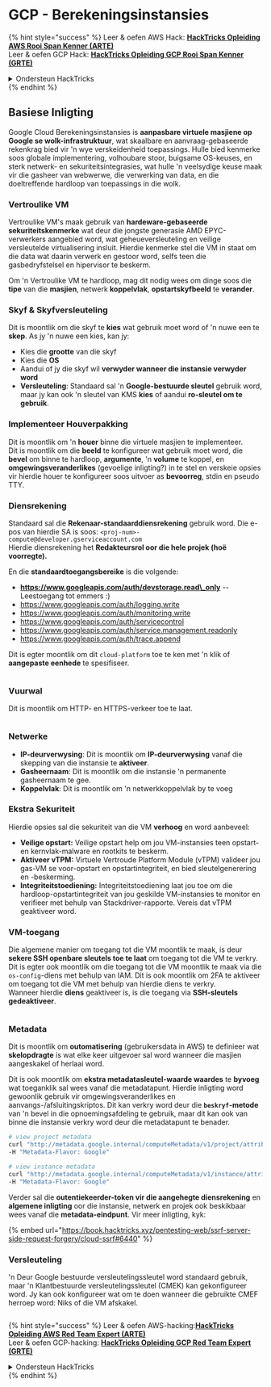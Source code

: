 # GCP - Berekeningsinstansies

{% hint style="success" %}
Leer & oefen AWS Hack: <img src="/.gitbook/assets/image.png" alt="" data-size="line">[**HackTricks Opleiding AWS Rooi Span Kenner (ARTE)**](https://training.hacktricks.xyz/courses/arte)<img src="/.gitbook/assets/image.png" alt="" data-size="line">\
Leer & oefen GCP Hack: <img src="/.gitbook/assets/image (2).png" alt="" data-size="line">[**HackTricks Opleiding GCP Rooi Span Kenner (GRTE)**<img src="/.gitbook/assets/image (2).png" alt="" data-size="line">](https://training.hacktricks.xyz/courses/grte)

<details>

<summary>Ondersteun HackTricks</summary>

* Kontroleer die [**inskrywingsplanne**](https://github.com/sponsors/carlospolop)!
* **Sluit aan by die** 💬 [**Discord-groep**](https://discord.gg/hRep4RUj7f) of die [**telegram-groep**](https://t.me/peass) of **volg** ons op **Twitter** 🐦 [**@hacktricks\_live**](https://twitter.com/hacktricks\_live)**.**
* **Deel hacktruuks deur PR's in te dien by die** [**HackTricks**](https://github.com/carlospolop/hacktricks) en [**HackTricks Cloud**](https://github.com/carlospolop/hacktricks-cloud) github-opslag.

</details>
{% endhint %}

## Basiese Inligting

Google Cloud Berekeningsinstansies is **aanpasbare virtuele masjiene op Google se wolk-infrastruktuur**, wat skaalbare en aanvraag-gebaseerde rekenkrag bied vir 'n wye verskeidenheid toepassings. Hulle bied kenmerke soos globale implementering, volhoubare stoor, buigsame OS-keuses, en sterk netwerk- en sekuriteitsintegrasies, wat hulle 'n veelsydige keuse maak vir die gasheer van webwerwe, die verwerking van data, en die doeltreffende hardloop van toepassings in die wolk.

### Vertroulike VM

Vertroulike VM's maak gebruik van **hardeware-gebaseerde sekuriteitskenmerke** wat deur die jongste generasie AMD EPYC-verwerkers aangebied word, wat geheueversleuteling en veilige versleutelde virtualisering insluit. Hierdie kenmerke stel die VM in staat om die data wat daarin verwerk en gestoor word, selfs teen die gasbedryfstelsel en hipervisor te beskerm.

Om 'n Vertroulike VM te hardloop, mag dit nodig wees om dinge soos die **tipe** van die **masjien**, netwerk **koppelvlak**, **opstartskyfbeeld** te **verander**.

### Skyf & Skyfversleuteling

Dit is moontlik om die skyf te **kies** wat gebruik moet word of 'n nuwe een te **skep**. As jy 'n nuwe een kies, kan jy:

* Kies die **grootte** van die skyf
* Kies die **OS**
* Aandui of jy die skyf wil **verwyder wanneer die instansie verwyder word**
* **Versleuteling**: Standaard sal 'n **Google-bestuurde sleutel** gebruik word, maar jy kan ook 'n sleutel van KMS **kies** of aandui **ro-sleutel om te gebruik**.

### Implementeer Houverpakking

Dit is moontlik om 'n **houer** binne die virtuele masjien te implementeer.\
Dit is moontlik om die **beeld** te konfigureer wat gebruik moet word, die **bevel** om binne te hardloop, **argumente**, 'n **volume** te koppel, en **omgewingsveranderlikes** (gevoelige inligting?) in te stel en verskeie opsies vir hierdie houer te konfigureer soos uitvoer as **bevoorreg**, stdin en pseudo TTY.

### Diensrekening

Standaard sal die **Rekenaar-standaarddiensrekening** gebruik word. Die e-pos van hierdie SA is soos: `<proj-num>-compute@developer.gserviceaccount.com`\
Hierdie diensrekening het **Redakteursrol oor die hele projek (hoë voorregte).**

En die **standaardtoegangsbereike** is die volgende:

* **https://www.googleapis.com/auth/devstorage.read\_only** -- Leestoegang tot emmers :)
* https://www.googleapis.com/auth/logging.write
* https://www.googleapis.com/auth/monitoring.write
* https://www.googleapis.com/auth/servicecontrol
* https://www.googleapis.com/auth/service.management.readonly
* https://www.googleapis.com/auth/trace.append

Dit is egter moontlik om dit `cloud-platform` toe te ken met 'n klik of **aangepaste eenhede** te spesifiseer.

<figure><img src="../../../../.gitbook/assets/image (138).png" alt=""><figcaption></figcaption></figure>

### Vuurwal

Dit is moontlik om HTTP- en HTTPS-verkeer toe te laat.

<figure><img src="../../../../.gitbook/assets/image (137).png" alt=""><figcaption></figcaption></figure>

### Netwerke

* **IP-deurverwysing**: Dit is moontlik om **IP-deurverwysing** vanaf die skepping van die instansie te **aktiveer**.
* **Gasheernaam**: Dit is moontlik om die instansie 'n permanente gasheernaam te gee.
* **Koppelvlak**: Dit is moontlik om 'n netwerkkoppelvlak by te voeg

### Ekstra Sekuriteit

Hierdie opsies sal die sekuriteit van die VM **verhoog** en word aanbeveel:

* **Veilige opstart:** Veilige opstart help om jou VM-instansies teen opstart- en kernvlak-malware en rootkits te beskerm.
* **Aktiveer vTPM:** Virtuele Vertroude Platform Module (vTPM) valideer jou gas-VM se voor-opstart en opstartintegriteit, en bied sleutelgenerering en -beskerming.
* **Integriteitstoediening:** Integriteitstoediening laat jou toe om die hardloop-opstartintegriteit van jou geskilde VM-instansies te monitor en verifieer met behulp van Stackdriver-rapporte. Vereis dat vTPM geaktiveer word.

### VM-toegang

Die algemene manier om toegang tot die VM moontlik te maak, is deur **sekere SSH openbare sleutels toe te laat** om toegang tot die VM te verkry.\
Dit is egter ook moontlik om die toegang tot die VM moontlik te maak via die `os-config`-diens met behulp van IAM. Dit is ook moontlik om 2FA te aktiveer om toegang tot die VM met behulp van hierdie diens te verkry.\
Wanneer hierdie **diens** geaktiveer is, is die toegang via **SSH-sleutels gedeaktiveer**.

<figure><img src="../../../../.gitbook/assets/image (139).png" alt=""><figcaption></figcaption></figure>

### Metadata

Dit is moontlik om **outomatisering** (gebruikersdata in AWS) te definieer wat **skelopdragte** is wat elke keer uitgevoer sal word wanneer die masjien aangeskakel of herlaai word.

Dit is ook moontlik om **ekstra metadatasleutel-waarde waardes** te **byvoeg** wat toeganklik sal wees vanaf die metadatapunt. Hierdie inligting word gewoonlik gebruik vir omgewingsveranderlikes en aanvangs-/afsluitingskriptos. Dit kan verkry word deur die **`beskryf`-metode** van 'n bevel in die opnoemingsafdeling te gebruik, maar dit kan ook van binne die instansie verkry word deur die metadatapunt te benader.
```bash
# view project metadata
curl "http://metadata.google.internal/computeMetadata/v1/project/attributes/?recursive=true&alt=text" \
-H "Metadata-Flavor: Google"

# view instance metadata
curl "http://metadata.google.internal/computeMetadata/v1/instance/attributes/?recursive=true&alt=text" \
-H "Metadata-Flavor: Google"
```
Verder sal die **outentiekeerder-token vir die aangehegte diensrekening** en **algemene inligting** oor die instansie, netwerk en projek ook beskikbaar wees vanaf die **metadata-eindpunt**. Vir meer inligting, kyk:

{% embed url="https://book.hacktricks.xyz/pentesting-web/ssrf-server-side-request-forgery/cloud-ssrf#6440" %}

### Versleuteling

'n Deur Google bestuurde versleutelingssleutel word standaard gebruik, maar 'n Klantbestuurde versleutelingssleutel (CMEK) kan gekonfigureer word. Jy kan ook konfigureer wat om te doen wanneer die gebruikte CMEF herroep word: Niks of die VM afskakel.

<figure><img src="../../../../.gitbook/assets/image (140).png" alt=""><figcaption></figcaption></figure>

{% hint style="success" %}
Leer & oefen AWS-hacking:<img src="/.gitbook/assets/image.png" alt="" data-size="line">[**HackTricks Opleiding AWS Red Team Expert (ARTE)**](https://training.hacktricks.xyz/courses/arte)<img src="/.gitbook/assets/image.png" alt="" data-size="line">\
Leer & oefen GCP-hacking: <img src="/.gitbook/assets/image (2).png" alt="" data-size="line">[**HackTricks Opleiding GCP Red Team Expert (GRTE)**<img src="/.gitbook/assets/image (2).png" alt="" data-size="line">](https://training.hacktricks.xyz/courses/grte)

<details>

<summary>Ondersteun HackTricks</summary>

* Kyk na die [**inskrywingsplanne**](https://github.com/sponsors/carlospolop)!
* **Sluit aan by die** 💬 [**Discord-groep**](https://discord.gg/hRep4RUj7f) of die [**telegram-groep**](https://t.me/peass) of **volg** ons op **Twitter** 🐦 [**@hacktricks\_live**](https://twitter.com/hacktricks\_live)**.**
* **Deel hacktruuks deur PR's in te dien by die** [**HackTricks**](https://github.com/carlospolop/hacktricks) en [**HackTricks Cloud**](https://github.com/carlospolop/hacktricks-cloud) github-opslag.

</details>
{% endhint %}
